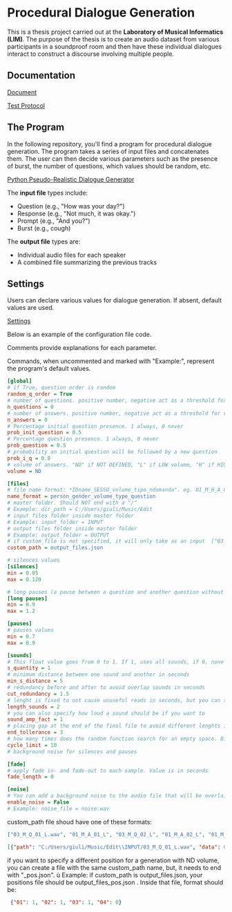 # Procedural Dialogue Generation

This is a thesis project carried out at the **Laboratory of Musical Informatics (LIM)**. The purpose of the thesis is to create an audio dataset from various participants in a soundproof room and then have these individual dialogues interact to construct a discourse involving multiple people. 

## Documentation
[Document](TESI.MD)

[Test Protocol](PROTOCOLLO.MD)

## The Program

In the following repository, you'll find a program for procedural dialogue generation. The program takes a series of input files and concatenates them. The user can then decide various parameters such as the presence of burst, the number of questions, which values should be random, etc.

[Python Pseudo-Realistic Dialogue Generator](PYGenerator.py)

The **input file** types include:
- Question (e.g., "How was your day?")
- Response (e.g., "Not much, it was okay.")
- Prompt (e.g., "And you?")
- Burst (e.g., cough)

The **output file** types are:
- Individual audio files for each speaker
- A combined file summarizing the previous tracks

## Settings

Users can declare various values for dialogue generation. If absent, default values are used.

[Settings](PYGenerator.cfg)


Below is an example of the configuration file code.

Comments provide explanations for each parameter.

Commands, when uncommented and marked with "Example:", represent the program's default values.

```cfg
[global]
# if True, question order is random
random_q_order = True
# number of questions. positive number, negative act as a threshold for random, 0 is just random QUANTITY
n_questions = 0
# number of answers. positive number, negative act as a threshold for random, 0 is just random
n_answers = 0
# Percentage initial question presence. 1 always, 0 never
prob_init_question = 0.5
# Percentage question presence. 1 always, 0 never
prob_question = 0.5
# probability an initial question will be followed by a new question
prob_i_q = 0.8
# volume of answers. "ND" if NOT DEFINED, "L" if LOW volume, "H" if HIGH volume
volume = ND

[files]
# file name format: *IDname_SESSO_volume_tipo_ndomanda". eg. 01_M_H_A_01 The number identifies the position
name_format = person_gender_volume_type_question
# master folder. Should NOT end with a "/"
# Example: dir_path = C:/Users/giuli/Music/Edit
# input files folder inside master folder
# Example: input_folder = INPUT
# output files folder inside master folder
# Example: output_folder = OUTPUT 
# if custom_file is not specified, it will only take as an input  ["03_M_Q_01_L.wav", "01_M_A_01_L", "03_M_Q_02_L", "01_M_A_02_L", "01_M_Q_02_L"]
custom_path = output_files.json

# silences values
[silences]
min = 0.05
max = 0.120

# long pauses (a pause between a question and another question without any initial question) values
[long pauses]
min = 0.9
max = 1.2

[pauses]
# pauses values
min = 0.7
max = 0.9

[sounds]
# This float value goes from 0 to 1. If 1, uses all sounds, if 0, none
s_quantity = 1
# minimum distance between one sound and another in seconds
min_s_distance = 5
# redundancy before and after to avoid overlap sounds in seconds
cut_redundancy = 1.5
# lenght is fixed to not cause unuseful reads in seconds, but you can specify any value if you want to
length_sounds = 2
# you can also specify how loud a sound should be if you want to
sound_amp_fact = 1
# placing gap at the end of the final file to avoid different lenghts in the final audio file in seconds
end_tollerance = 3
# how many times does the random function search for an empty space. Bigger values get better results, but a slower code
cycle_limit = 10
# background noise for silences and pauses

[fade]
# apply fade in- and fade-out to each sample. Value is in seconds
fade_length = 0

[noise]
# You can add a background noise to the audio file that will be overlaid
enable_noise = False
# Example: noise_file = noise.wav

```

custom_path file shoud have one of these formats:
```json
["03_M_Q_01_L.wav", "01_M_A_01_L", "03_M_Q_02_L", "01_M_A_02_L", "01_M_Q_02_L"]
```
```json
[{"path": "C:/Users/giuli/Music/Edit\\INPUT/03_M_Q_01_L.wav", "data": 0, "name": "03_M_Q_01_L", "person": "03", "duplicated": false}, {"path": "C:/Users/giuli/Music/Edit\\INPUT/01_M_A_01_L.wav", "data": 0, "name": "01_M_A_01_L", "person": "01", "duplicated": false}, {"path": "C:/Users/giuli/Music/Edit\\INPUT/03_M_Q_02_L.wav", "data": 0, "name": "03_M_Q_02_L", "person": "03", "duplicated": true}, {"path": "C:/Users/giuli/Music/Edit\\INPUT/01_M_A_02_L.wav", "data": 0, "name": "01_M_A_02_L", "person": "01", "duplicated": true}, {"path": "C:/Users/giuli/Music/Edit\\INPUT/01_M_Q_02_L.wav", "data": 0, "name": "01_M_Q_02_L", "person": "01", "duplicated": true}, {"path": "C:/Users/giuli/Music/Edit\\INPUT/07_M_A_02_L.wav", "data": 0, "name": "07_M_A_02_L", "person": "07", "duplicated": false}, {"path": "C:/Users/giuli/Music/Edit\\INPUT/07_M_I_02_L.wav", "data": 0, "name": "07_M_I_02_L", "person": "07", "duplicated": true}, {"path": "C:/Users/giuli/Music/Edit\\INPUT/03_M_A_02_L.wav", "data": 0, "name": "03_M_A_02_L", "person": "03", "duplicated": true}]
```
if you want to specify a different position for a generation with ND volume, you can create a file with the same custom_path name, but, it needs to end with "_pos.json". ù
Example: if custom_path is output_files.json, your positions file should be output_files_pos.json .
Inside that file, format should be:
```json
 {"01": 1, "02": 1, "03": 1, "04": 0}
```